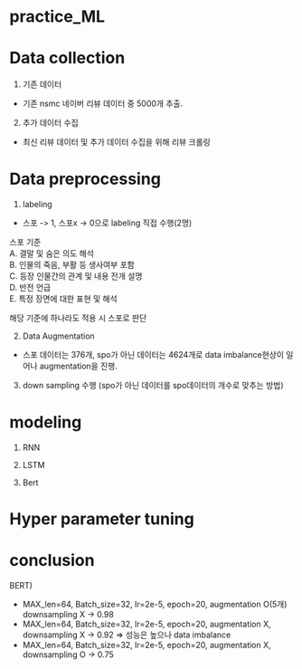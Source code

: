 # practice_ML

# Data collection
1) 기존 데이터<br>
- 기존 nsmc 네이버 리뷰 데이터 중 5000개 추출.

2) 추가 데이터 수집<br>
- 최신 리뷰 데이터 및 추가 데이터 수집을 위해 리뷰 크롤링

# Data preprocessing
1) labeling
- 스포 -> 1, 스포x -> 0으로 labeling 직접 수행(2명)

스포 기준<br>
A. 결말 및 숨은 의도 해석<br>
B. 인물의 죽음, 부활 등 생사여부 포함<br>
C. 등장 인물간의 관계 및 내용 전개 설명<br>
D. 반전 언급<br>
E. 특정 장면에 대한 표현 및 해석<br>

해당 기준에 하나라도 적용 시 스포로 판단

2) Data Augmentation
- 스포 데이터는 376개, spo가 아닌 데이터는 4624개로 data imbalance현상이 일어나 augmentation을 진행.



3) down sampling 수행 (spo가 아닌 데이터를 spo데이터의 개수로 맞추는 방법)

# modeling
1) RNN

2) LSTM

3) Bert


# Hyper parameter tuning

# conclusion

BERT)
- MAX_len=64, Batch_size=32, lr=2e-5, epoch=20, augmentation O(5개) downsampling X -> 0.98
- MAX_len=64, Batch_size=32, lr=2e-5, epoch=20, augmentation X, downsampling X -> 0.92 => 성능은 높으나 data imbalance
- MAX_len=64, Batch_size=32, lr=2e-5, epoch=20, augmentation X, downsampling O -> 0.75
